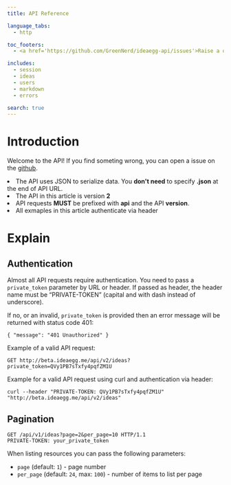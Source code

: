```yaml
---
title: API Reference

language_tabs:
  - http

toc_footers:
  - <a href='https://github.com/GreenNerd/ideaegg-api/issues'>Raise a question</a>

includes:
  - session
  - ideas
  - users
  - markdown
  - errors

search: true
---
```


# Introduction

Welcome to the API! If you find someting wrong, you can open a issue on the [github](https://github.com/GreenNerd/ideaegg-api/issues).

<aside class="notice">
  <li>The API uses JSON to serialize data. You <strong>don't need</strong> to specify <strong>.json</strong> at the end of API URL.</li>
  <li>The API in this article is version <strong>2</strong></li>
  <li>API requests <strong>MUST</strong> be prefixed with <strong>api</strong> and the API <strong>version</strong>.</li>
  <li>All exmaples in this article authenticate via header</li>
</aside>

# Explain

## Authentication

Almost all API requests require authentication. You need to pass a `private_token` parameter by URL or header. If passed as header, the header name must be “PRIVATE-TOKEN” (capital and with dash instead of underscore).

If no, or an invalid, `private_token` is provided then an error message will be returned with status code 401:

`{ "message": "401 Unauthorized" }`

Example of a valid API request:

`GET http://beta.ideaegg.me/api/v2/ideas?private_token=QVy1PB7sTxfy4pqfZM1U`

Example for a valid API request using curl and authentication via header:

`curl --header "PRIVATE-TOKEN: QVy1PB7sTxfy4pqfZM1U" "http://beta.ideaegg.me/api/v2/ideas"`

## Pagination

```http
GET /api/v1/ideas?page=2&per_page=10 HTTP/1.1
PRIVATE-TOKEN: your_private_token

```

When listing resources you can pass the following parameters:

*   `page` (default: `1`) - page number
*   `per_page` (default: `24`, max: `100`) - number of items to list per page


